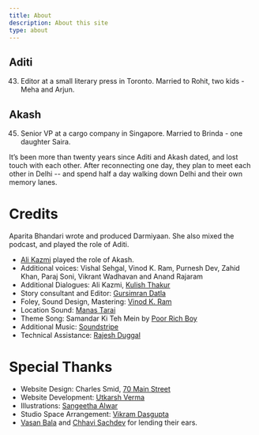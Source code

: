 ```yaml
---
title: About
description: About this site
type: about
---
```


## Aditi
43. Editor at a small literary press in Toronto. Married to Rohit, two kids - Meha and Arjun.
## Akash
45. Senior VP at a cargo company in Singapore. Married to Brinda - one daughter Saira.

It’s been more than twenty years since Aditi and Akash dated, and lost touch with each other. After reconnecting one day, they plan to meet each other in Delhi -- and spend half a day walking down Delhi and their own memory lanes.

# Credits
Aparita Bhandari wrote and produced Darmiyaan. She also mixed the podcast, and played the role of Aditi.

- [Ali Kazmi](https://www.instagram.com/thealikazmi/) played the role of Akash. 
- Additional voices: Vishal Sehgal, Vinod K. Ram, Purnesh Dev, Zahid Khan, Paraj Soni, Vikrant Wadhavan and Anand Rajaram
- Additional Dialogues: Ali Kazmi, [Kulish Thakur](https://www.instagram.com/kulish/)
- Story consultant and Editor: [Gursimran Datla](https://gursimrandatla.wordpress.com/)
- Foley, Sound Design, Mastering: [Vinod K. Ram](https://www.instagram.com/ar.vinod)
- Location Sound: [Manas Tarai](https://twitter.com/manastarai07)
- Theme Song: Samandar Ki Teh Mein by [Poor Rich Boy](https://www.youtube.com/user/poorrichboyattw)
- Additional Music: [Soundstripe](C/)
- Technical Assistance: [Rajesh Duggal](https://www.linkedin.com/in/rajeshkduggal)

# Special Thanks
- Website Design: Charles Smid, [70 Main Street](http://www.70mainstreet.com/)
- Website Development: [Utkarsh Verma](https://utkarshverma.github.io)
- Illustrations: [Sangeetha Alwar](https://www.instagram.com/ms.alwar)
- Studio Space Arrangement: [Vikram Dasgupta](http://www.vikramdasgupta.com/)
- [Vasan Bala](https://www.instagram.com/vasanbala/) and [Chhavi Sachdev](https://www.sonologue.com/) for lending their ears.

